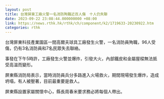 ```yaml
---
layout: post
title: 台灣屏東工廠火警一名消防殉職近百人傷　十人仍失聯
date: 2023-09-22 23:08:44.000000000 +08:00
link: https://news.rthk.hk/rthk/ch/component/k2/1719633-20230922.htm
categories: rthk
---
```


台灣屏東科技產業園區一間高爾夫球具工廠發生火警，一名消防員殉職，96人受傷，仍有3名消防員和7名民眾失去聯絡。

事發在下午5時許，工廠發生火警並爆炸，引發大火，內部鐵皮和金屬屋樑無法抵受高溫而變形。

屏東縣消防局表示，當時消防員兵分多路進入火場救火，期間現場發生爆炸，造成坍塌，有人被壓著，目前最重要是救人。

屏東縣設置家屬關懷中心，縣長周春米要求務必將每個人帶出。
